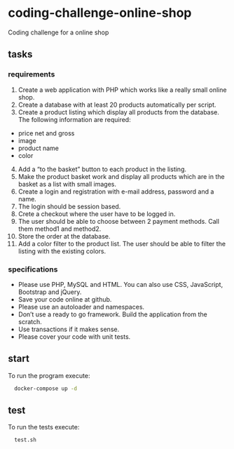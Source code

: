 # coding-challenge-online-shop
Coding challenge for a online shop
## tasks
### requirements
1. Create a web application with PHP which works like a really small online shop.
2. Create a database with at least 20 products automatically per script.
3. Create a product listing which display all products from the database. The following information are required:
  - price net and gross
  - image
  - product name
  - color
4. Add a “to the basket” button to each product in the listing.
5. Make the product basket work and display all products which are in the basket as a list with
small images.
6. Create a login and registration with e-mail address, password and a name.
7. The login should be session based.
8. Crete a checkout where the user have to be logged in.
9. The user should be able to choose between 2 payment methods. Call them method1 and
method2.
10. Store the order at the database.
11. Add a color filter to the product list. The user should be able to filter the listing with the
existing colors.
### specifications
- Please use PHP, MySQL and HTML. You can also use CSS, JavaScript, Bootstrap and jQuery.
- Save your code online at github.
- Please use an autoloader and namespaces.
- Don’t use a ready to go framework. Build the application from the scratch.
- Use transactions if it makes sense.
- Please cover your code with unit tests.

## start
To run the program execute:
```bash
  docker-compose up -d
```
## test
To run the tests execute:
```bash
  test.sh
```
